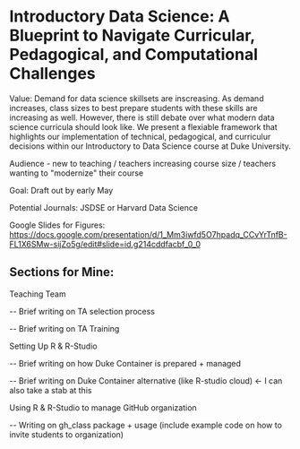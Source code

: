 # Introductory Data Science: A Blueprint to Navigate Curricular, Pedagogical, and Computational Challenges

Value: Demand for data science skillsets are inscreasing. As demand increases, class sizes to best prepare students with these skills are increasing as well. However, there is still debate over what modern data science curricula should look like. We present a flexiable framework that highlights our implementation of technical, pedagogical, and curriculur decisions within our Introductory to Data Science course at Duke University. 

Audience - new to teaching / teachers increasing course size / teachers wanting to "modernize" their course 

Goal: Draft out by early May 

Potential Journals: JSDSE or Harvard Data Science


Google Slides for Figures: https://docs.google.com/presentation/d/1_Mm3iwfd5O7hpadq_CCvYrTnfB-FL1X6SMw-sijZo5g/edit#slide=id.g214cddfacbf_0_0

## Sections for Mine: 

Teaching Team 

-- Brief writing on TA selection process 

-- Brief writing on TA Training 

Setting Up R & R-Studio 

-- Brief writing on how Duke Container is prepared + managed 

-- Brief writing on Duke Container alternative (like R-studio cloud) <- I can also take a stab at this

Using R & R-Studio to manage GitHub organization

-- Writing on gh_class package + usage (include example code on how to invite students to organization)



